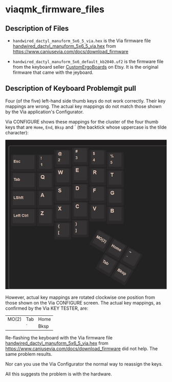 # viaqmk\_firmware\_files

## Description of Files

* `handwired_dactyl_manuform_5x6_5_via.hex` is the Via firmware file [handwired_dactyl_manuform_5x6_5_via.hex](https://www.caniusevia.com/docs/download_firmware#0) from <https://www.caniusevia.com/docs/download_firmware>

* `handwired_dactyl_manuform_5x6_default_kb2040.uf2` is the firmware file from the keyboard seller  [CustomErgoBoards](https://www.etsy.com/shop/CustomErgoBoards) on Etsy. It is the original firmware that came with the jeyboard.

## Description of Keyboard Problemgit pull

Four (of the five) left-hand side thumb keys do not work correctly. Their key mappings are wrong. The actual key mappings do not match those shown by the Via application's Configurator. 

Via CONFIGURE shows these mappings for the cluster of the four thumb keys that are `Home`, `End`, `Bksp` 
and \` (the backtick whose uppercase is the tilde character):

![Left side configure](/assets/left-side-configure.jpg)

However, actual key mappings are rotated clockwise one position from those shown on the Via CONFIGURE screen. The actual key mappings, as confirmed by the Via KEY TESTER, are:

|           |      |      |
| --------- |------|------|
| MO(2)     | Tab  | Home |
|           | `    | Bksp |

Re-flashing the keyboard with the Via firmware file [handwired_dactyl_manuform_5x6_5_via.hex](https://www.caniusevia.com/docs/download_firmware#0) from <https://www.caniusevia.com/docs/download_firmware> did not help. The same problem results.

Nor can you use the Via Configurator the normal way to reassign the keys.

All this suggests the problem is with the hardware.